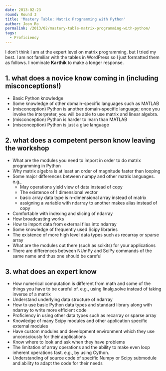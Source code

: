 ```yaml
---
date: 2013-02-23
round: Round 3
title: 'Mastery Table: Matrix Programming with Python'
author: Joon Ro
permalink: /2013/02/mastery-table-matrix-programming-with-python/
tags:
  - Proficiency
---
```

I don&#8217;t think I am at the expert level on matrix programming, but I tried my best. I am not familiar with the tables in WordPress so I just formatted them as follows. I nominate **Karthik** to make a longer response.

## 1. what does a novice know coming in (including misconceptions!)

*   Basic Python knowledge
*   Some knowledge of other domain-specific languages such as MATLAB
*   (misconception) Python is another domain-specific language; once you invoke the interpreter, you will be able to use matrix and linear algebra.
*   (misconception) Python is harder to learn than MATLAB
*   (misconception) Python is just a glue language

## 2. what does a competent person know leaving the workshop

*   What are the modules you need to import in order to do matrix programming in Python
*   Why matrix algebra is at least an order of magnitude faster than looping
*   Some major differences between numpy and other matrix languages. e.g., 
    *   May operations yield view of data instead of copy
    *   The existence of 1 dimensional vector
    *   basic array data type is n-dimensional array instead of matrix
    *   assigning a variable with ndarray to another makes alias instead of copy
*   Comfortable with indexing and slicing of ndarray
*   How broadcasting works
*   How to import data from external files into ndarray
*   Some knowledge of frequently used Scipy libraries
*   The existence of more high level data types such as recarray or sparse array
*   What are the modules out there (such as scikits) for your applications
*   There are differences between NUmPy and SciPy commands of the same name and thus one should be careful

## 3. what does an expert know

*   How numerical computation is different from math and some of the things you have to be careful of. e.g., using linalg.solve instead of taking inverse of a matrix
*   Understand underlying data structure of ndarray
*   How to use basic Python data types and standard library along with ndarray to write more efficient code
*   Proficiency in using other data types such as recarray or sparse array
*   Knowledge of many Scipy modules and other application specific external modules
*   Have custom modules and development environment which they use unconsciously for their applications
*   Know where to look and ask when they have problems
*   The limitation of array operations and the ability to make even loop inherent operations fast. e.g., by using Cython.
*   Understanding of source code of specific Numpy or Scipy submodule and ability to adapt the code for their needs

&nbsp;
